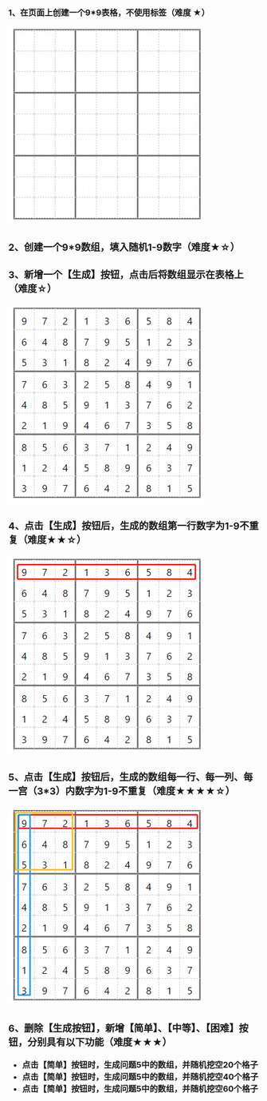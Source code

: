 ### 1、在页面上创建一个9*9表格，不使用<table>标签（难度 ★）

![图片1](.\图片1.png)

### 2、创建一个9*9数组，填入随机1-9数字（难度★☆）

### 3、新增一个【生成】按钮，点击后将数组显示在表格上（难度☆）

![图片2](.\图片2.png)

### 4、点击【生成】按钮后，生成的数组第一行数字为1-9不重复（难度★★☆）

![图片3](.\图片3.png)

### 5、点击【生成】按钮后，生成的数组每一行、每一列、每一宫（3*3）内数字为1-9不重复（难度★★★★☆）

![图片4](.\图片4.png)

### 6、删除【生成按钮】，新增【简单】、【中等】、【困难】按钮，分别具有以下功能（难度★★★）

- 点击【简单】按钮时，生成问题5中的数组，并随机挖空20个格子
- 点击【简单】按钮时，生成问题5中的数组，并随机挖空40个格子
- 点击【简单】按钮时，生成问题5中的数组，并随机挖空60个格子